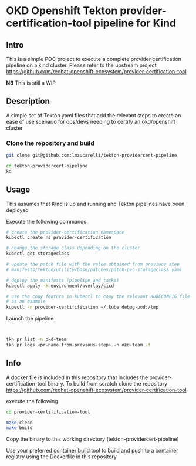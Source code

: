 # OKD Openshift Tekton provider-certification-tool pipeline for Kind 

## Intro

This is a simple POC project to execute a complete provider certification pipeline on a kind cluster.
Please refer to the upstream project https://github.com/redhat-openshift-ecosystem/provider-certification-tool 

**NB** This is still a WIP 

## Description

A simple set of Tekton yaml files that add the relevant steps to create an ease of use scenario for ops/devs needing to certify an okd/openshift cluster

### Clone the repository and build

```bash
git clone git@github.com:lmzucarelli/tekton-providercert-pipeline

cd tekton-providercert-pipeline
kd

```

## Usage

This assumes that Kind is up and running and Tekton pipelines have been deployed

Execute the following commands


```bash
# create the provider-certification namespace
kubectl create ns provider-certification

# change the storage class depending on the cluster
kubectl get storageclass

# update the patch file with the value obtained from previous step
# manifests/tekton/utility/base/patches/patch-pvc-storageclass.yaml

# deploy the manifests (pipeline and tasks)
kubectl apply -k environment/overlay/cicd

# use the copy feature in kubectl to copy the relevant KUBECONFIG file to the mount point /tmp
# as an example
kubectl -n provider-certifification ~/.kube debug-pod:/tmp

```

Launch the pipeline

```bash


tkn pr list -n okd-team
tkn pr logs <pr-name-from-previous-step> -n okd-team -f
```

## Info

A docker file is included in this repository that includes the provider-certification-tool binary.
To build from scratch clone the repository https://github.com/redhat-openshift-ecosystem/provider-certification-tool 

execute the following

```bash
cd provider-certifification-tool

make clean
make build

```

Copy the binary to this working directory (tekton-providercert-pipeline)

Use your preferred container build tool to build and push to a container registry using the Dockerfile in this repository
 

